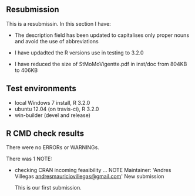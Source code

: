 ## Resubmission
This is a resubmissin. In this section I have:

* The description field has been updated to capitalises only proper 
  nouns and avoid the use of abbreviations
  
* I have updadted the R versions use in testing to 3.2.0

* I have reduced the size of StMoMoVigentte.pdf in inst/doc from 804KB to 406KB

## Test environments
* local Windows 7 install, R 3.2.0
* ubuntu 12.04 (on travis-ci), R 3.2.0
* win-builder (devel and release)

## R CMD check results
There were no ERRORs or WARNINGs. 

There was 1 NOTE:

* checking CRAN incoming feasibility ... NOTE
  Maintainer: 'Andres Villegas <andresmauriciovillegas@gmail.com>'
  New submission

  This is our first submission.
